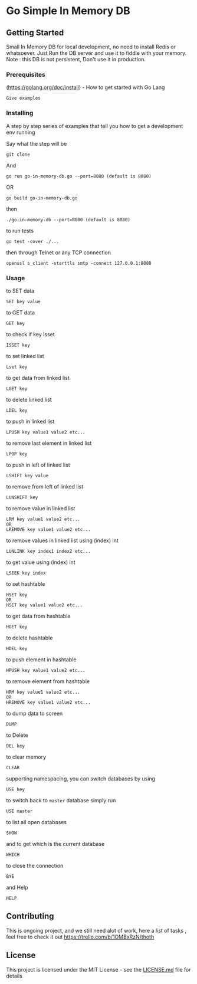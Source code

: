 # Go Simple In Memory DB

## Getting Started

Small In Memory DB for local development, no need to install Redis or whatsoever.
Just Run the DB server and use it to fiddle with your memory.
Note : this DB is not persistent, Don't use it in production.

### Prerequisites

(https://golang.org/doc/install) - How to get started with Go Lang

```
Give examples
```

### Installing

A step by step series of examples that tell you how to get a development env running

Say what the step will be

```
git clone 
```

And 

```
go run go-in-memory-db.go --port=8080 (default is 8080)
```
OR
```
go build go-in-memory-db.go
```
then 
```
./go-in-memory-db --port=8080 (default is 8080)
```

to run tests

```
go test -cover ./...
```


then through Telnet or any TCP connection
```
openssl s_client -starttls smtp -connect 127.0.0.1:8080
```
### Usage
to SET data 
```
SET key value
```

to GET data
```
GET key
```


to check if key isset
```
ISSET key
```

to set linked list
```
Lset key
```

to get data from linked list
```
LGET key
```

to delete linked list
```
LDEL key
```

to push in linked list
```
LPUSH key value1 value2 etc...
```

to remove last element in linked list 
```
LPOP key
```

to push in left of linked list 
```
LSHIFT key value
```

to remove from left of linked list 
```
LUNSHIFT key
```

to remove value in linked list 
```
LRM key value1 value2 etc...
OR
LREMOVE key value1 value2 etc...
```

to remove values in linked list using (index) int
```
LUNLINK key index1 index2 etc...
```

to get value using (index) int
```
LSEEK key index
```
to set hashtable
 ```
 HSET key 
 OR 
 HSET key value1 value2 etc...
 ```

 to get data from hashtable
 ```
 HGET key
 ```

 to delete hashtable
 ```
 HDEL key
 ```

 to push element in hashtable 
 ```
 HPUSH key value1 value2 etc...
 ```

 to remove element from hashtable
 ```
 HRM key value1 value2 etc...
 OR
 HREMOVE key value1 value2 etc...
 ```
to dump data to screen
```
DUMP
```

to Delete
```
DEL key
```

to clear memory
```
CLEAR
```

supporting namespacing, you can switch databases by using
```
USE key
```
to switch back to `master` database simply run
```
USE master
```

to list all open databases
```
SHOW 
```

and to get which is the current database
```
WHICH
``` 

to close the connection
```
BYE
```
and Help
```
HELP
```

## Contributing
This is ongoing project, and we still need alot of work, here a list of tasks , feel free to check it out https://trello.com/b/1OMBxRzN/thoth


## License

This project is licensed under the MIT License - see the [LICENSE.md](LICENSE.md) file for details
